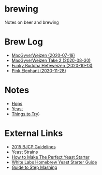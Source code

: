 # brewing

Notes on beer and brewing

# Brew Log

 * [MacGyverWeizen (2020-07-19)](https://github.com/mikeferguson/brewing/blob/main/brewlog/001-hefeweizen.md)
 * [MacGyverWeizen Take 2 (2020-08-30)](https://github.com/mikeferguson/brewing/blob/main/brewlog/002-hefeweizen.md)
 * [Funky Buddha Hefeweizen (2020-10-13)](https://github.com/mikeferguson/brewing/blob/main/brewlog/003-funky-buddha.md)
 * [Pink Elephant (2020-11-28)](https://github.com/mikeferguson/brewing/blob/main/brewlog/004-pink-elephant.md)

# Notes

 * [Hops](https://github.com/mikeferguson/brewing/blob/main/stuff/hops.md)
 * [Yeast](https://github.com/mikeferguson/brewing/blob/main/stuff/yeast.md)
 * [Things to Try](https://github.com/mikeferguson/brewing/blob/main/stuff/future.md))

# External Links

 * [2015 BJCP Guidelines](https://www.bjcp.org/docs/2015_Guidelines_Beer.pdf)
 * [Yeast Strains](http://www.mrmalty.com/yeast.htm)
 * [How to Make The Perfect Yeast Starter](https://www.brewcabin.com/yeast-starter/)
 * [White Labs Homebrew Yeast Starter Guide](https://www.whitelabs.com/resources/homebrew-starter-tips)
 * [Guide to Step Mashing](http://counterbrew.blogspot.com/2016/10/a-beer-geek-guide-to-step-mashing-even.html?m=1)
